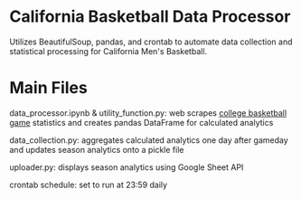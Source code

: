 # California Basketball Data Processor
Utilizes BeautifulSoup, pandas, and crontab to automate data collection and statistical processing for California Men's Basketball.

# Main Files
data_processor.ipynb & utility_function.py: web scrapes [college basketball game](https://www.espn.com/mens-college-basketball/matchup?gameId=401281460) statistics and creates pandas DataFrame for calculated analytics

data_collection.py: aggregates calculated analytics one day after gameday and updates season analytics onto a pickle file

uploader.py: displays season analytics using Google Sheet API

crontab schedule: set to run at 23:59 daily